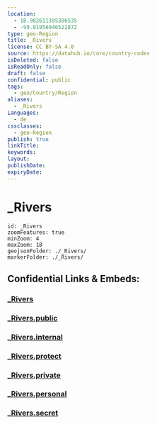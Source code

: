 ```yaml
---
location:
  - 18.982611395306535
  - -99.81956946522872
type: geo-Region
title: _Rivers
license: CC BY-SA 4.0
source: https://datahub.io/core/country-codes
isDeleted: false
isReadOnly: false
draft: false
confidential: public
tags:
  - geo/Country/Region
aliases:
  - _Rivers
Languages:
  - de
cssclasses:
  - geo-Region
publish: true
linkTitle:
keywords:
layout:
publishDate:
expiryDate:
---
```


# _Rivers

```leaflet
id: _Rivers
zoomFeatures: true 
minZoom: 4 
maxZoom: 18
geojsonFolder: ./_Rivers/
markerFolder: ./_Rivers/
```


## Confidential Links & Embeds: 

### [_Rivers](/_Standards/Earth/Continent/America~Central/Mexico/States~Mexico/México/_Rivers.md) 

### [_Rivers.public](/_public/Earth/Continent/America~Central/Mexico/States~Mexico/México/_Rivers.public.md) 

### [_Rivers.internal](/_internal/Earth/Continent/America~Central/Mexico/States~Mexico/México/_Rivers.internal.md) 

### [_Rivers.protect](/_protect/Earth/Continent/America~Central/Mexico/States~Mexico/México/_Rivers.protect.md) 

### [_Rivers.private](/_private/Earth/Continent/America~Central/Mexico/States~Mexico/México/_Rivers.private.md) 

### [_Rivers.personal](/_personal/Earth/Continent/America~Central/Mexico/States~Mexico/México/_Rivers.personal.md) 

### [_Rivers.secret](/_secret/Earth/Continent/America~Central/Mexico/States~Mexico/México/_Rivers.secret.md)

